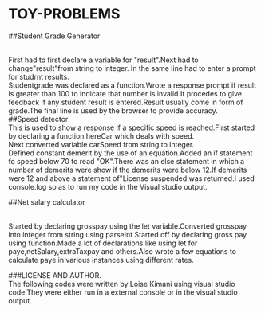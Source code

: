 # TOY-PROBLEMS

##Student Grade Generator

 </br>
   First had to first declare a variable for "result".Next had to change"result"from string to integer. In the same line had to enter a prompt for studrnt results.<br>
   Studentgrade was declared as a function.Wrote a response prompt if result is greater than 100 to indicate that number is invalid.It procedes to give feedback if any student result is entered.Result usually come in form of grade.The final line is used by the browser to provide accuracy.


<br>
##Speed detector

<br>
    This is used to show a response if a specific speed is reached.First started by declaring a function hereCar which deals with speed.<br>
    Next converted variable carSpeed from string to integer.<br>
    Defined constant demerit by the use of an equation.Added an if statement fo speed below 70 to read "OK".There was an else statement in which a number of demerits were show if the demerits were below 12.If demerits were 12 and above a statement of"License suspended was returned.I used console.log so as to run my code in the Visual studio output.

##Net salary calculator

<br>
     Started by declaring grosspay using the let variable.Converted grosspay into integer from string using parseInt 
     Started off by declaring gross pay using function.Made a lot of declarations like using let for paye,netSalary,extraTaxpay and others.Also wrote a few equations to calculate paye in various instances using different rates.

















###LICENSE AND AUTHOR.<br>
The following codes were written by Loise Kimani using visual studio code.They were either run in a external console or in the visual studio output.



